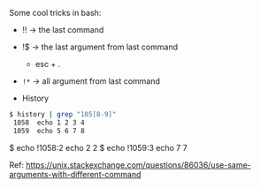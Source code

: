 Some cool tricks in bash:
- !! -> the last command
- !$ -> the last argument from last command
  - esc + .
- `!*` -> all argument from last command

- History
```sh
$ history | grep "105[8-9]"
 1058  echo 1 2 3 4
 1059  echo 5 6 7 8
```

$ echo !1058:2
echo 2
2
$ echo !1059:3
echo 7
7

Ref: https://unix.stackexchange.com/questions/86036/use-same-arguments-with-different-command
